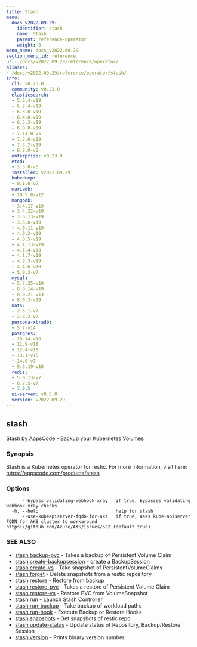 ```yaml
---
title: Stash
menu:
  docs_v2022.09.29:
    identifier: stash
    name: Stash
    parent: reference-operator
    weight: 0
menu_name: docs_v2022.09.29
section_menu_id: reference
url: /docs/v2022.09.29/reference/operator/
aliases:
- /docs/v2022.09.29/reference/operator/stash/
info:
  cli: v0.23.0
  community: v0.23.0
  elasticsearch:
  - 5.6.4-v19
  - 6.2.4-v19
  - 6.3.0-v19
  - 6.4.0-v19
  - 6.5.3-v19
  - 6.8.0-v19
  - 7.14.0-v5
  - 7.2.0-v19
  - 7.3.2-v19
  - 8.2.0-v2
  enterprise: v0.23.0
  etcd:
  - 3.5.0-v6
  installer: v2022.09.29
  kubedump:
  - 0.1.0-v2
  mariadb:
  - 10.5.8-v12
  mongodb:
  - 3.4.17-v19
  - 3.4.22-v19
  - 3.6.13-v19
  - 3.6.8-v19
  - 4.0.11-v19
  - 4.0.3-v19
  - 4.0.5-v19
  - 4.1.13-v19
  - 4.1.4-v19
  - 4.1.7-v19
  - 4.2.3-v19
  - 4.4.6-v10
  - 5.0.3-v7
  mysql:
  - 5.7.25-v19
  - 8.0.14-v19
  - 8.0.21-v13
  - 8.0.3-v19
  nats:
  - 2.6.1-v7
  - 2.8.2-v2
  percona-xtradb:
  - 5.7-v14
  postgres:
  - 10.14-v18
  - 11.9-v18
  - 12.4-v18
  - 13.1-v15
  - 14.0-v7
  - 9.6.19-v18
  redis:
  - 5.0.13-v7
  - 6.2.5-v7
  - 7.0.5
  ui-server: v0.5.0
  version: v2022.09.29
---
```


## stash

Stash by AppsCode - Backup your Kubernetes Volumes

### Synopsis

Stash is a Kubernetes operator for restic. For more information, visit here: https://appscode.com/products/stash

### Options

```
      --bypass-validating-webhook-xray   if true, bypasses validating webhook xray checks
  -h, --help                             help for stash
      --use-kubeapiserver-fqdn-for-aks   if true, uses kube-apiserver FQDN for AKS cluster to workaround https://github.com/Azure/AKS/issues/522 (default true)
```

### SEE ALSO

* [stash backup-pvc](/docs/v2022.09.29/reference/operator/stash_backup-pvc)	 - Takes a backup of Persistent Volume Claim
* [stash create-backupsession](/docs/v2022.09.29/reference/operator/stash_create-backupsession)	 - create a BackupSession
* [stash create-vs](/docs/v2022.09.29/reference/operator/stash_create-vs)	 - Take snapshot of PersistentVolumeClaims
* [stash forget](/docs/v2022.09.29/reference/operator/stash_forget)	 - Delete snapshots from a restic repository
* [stash restore](/docs/v2022.09.29/reference/operator/stash_restore)	 - Restore from backup
* [stash restore-pvc](/docs/v2022.09.29/reference/operator/stash_restore-pvc)	 - Takes a restore of Persistent Volume Claim
* [stash restore-vs](/docs/v2022.09.29/reference/operator/stash_restore-vs)	 - Restore PVC from VolumeSnapshot
* [stash run](/docs/v2022.09.29/reference/operator/stash_run)	 - Launch Stash Controller
* [stash run-backup](/docs/v2022.09.29/reference/operator/stash_run-backup)	 - Take backup of workload paths
* [stash run-hook](/docs/v2022.09.29/reference/operator/stash_run-hook)	 - Execute Backup or Restore Hooks
* [stash snapshots](/docs/v2022.09.29/reference/operator/stash_snapshots)	 - Get snapshots of restic repo
* [stash update-status](/docs/v2022.09.29/reference/operator/stash_update-status)	 - Update status of Repository, Backup/Restore Session
* [stash version](/docs/v2022.09.29/reference/operator/stash_version)	 - Prints binary version number.


